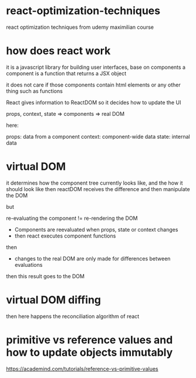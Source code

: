 # react-optimization-techniques
react optimization techniques from udemy maximilian course

# how does react work

it is a javascript library for building user interfaces, base on components
a component is a function that returns a JSX object

it does not care if those components contain html elements or any other thing such as functions

React gives information to ReactDOM so it decides how to update the UI

props, context, state => components => real DOM 

here:

props: data from a component
context: component-wide data
state: internal data

# virtual DOM

it determines how the component tree currently looks like, and the how it should look like
then reactDOM receives the difference and then manipulate the DOM

but 

re-evaluating the component != re-rendering the DOM

- Components are reevaluated when props, state or context changes
- then react executes component functions

then

- changes to the real DOM are only made for differences between evaluations

then this result goes to the DOM

# virtual DOM diffing

then here happens the reconciliation algorithm of react

# primitive vs reference values and how to update objects immutably

https://academind.com/tutorials/reference-vs-primitive-values

